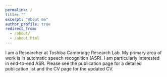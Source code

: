 ```yaml
---
permalink: /
title: ""
excerpt: "About me"
author_profile: true
redirect_from: 
  - /about/
  - /about.html
---
```


I am a Researcher at Toshiba Cambridge Research Lab. My primary area of work is in automatic speech recognition (ASR). I am particularly interested in end-to-end ASR. Please see the publication page for a detailed publication list and the CV page for the updated CV.

